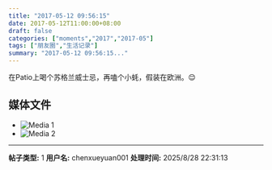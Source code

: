 ```yaml
---
title: "2017-05-12 09:56:15"
date: 2017-05-12T11:00:00+08:00
draft: false
categories: ["moments","2017","2017-05"]
tags: ["朋友圈","生活记录"]
summary: "2017-05-12 09:56:15..."
---
```


在Patio上喝个苏格兰威士忌，再嗑个小蚝，假装在欧洲。😌

## 媒体文件

- ![Media 1](/Moments/photos/2017-05-12/201705120956150.jpg)
- ![Media 2](/Moments/photos/2017-05-12/201705120956151.jpg)

---

**帖子类型:** 1
**用户名:** chenxueyuan001
**处理时间:** 2025/8/28 22:31:13